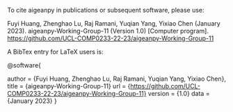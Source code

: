 To cite aigeanpy in publications or subsequent software, please use:

Fuyi Huang, Zhenghao Lu, Raj Ramani, Yuqian Yang, Yixiao Chen (January 2023). aigeanpy-Working-Group-11 (Version 1.0) [Computer program]. https://github.com/UCL-COMP0233-22-23/aigeanpy-Working-Group-11 

A BibTex entry for LaTeX users is:

@software{

author = {Fuyi Huang, Zhenghao Lu, Raj Ramani, Yuqian Yang, Yixiao Chen},
title = {aigeanpy-Working-Group-11}
url = {https://github.com/UCL-COMP0233-22-23/aigeanpy-Working-Group-11}
version = {1.0}
data = {January 2023}
}
